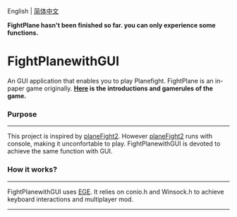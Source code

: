 English | [简体中文](https://github.com/zhr1502/FightPlanewithGUI/blob/main/README_zh_cn.md)

**FightPlane hasn't been finished so far. you can only experience some functions.**

# FightPlanewithGUI
An GUI application that enables you to play Planefight.
FightPlane is an in-paper game originally. **[Here](https://github.com/Zjl37/planeFight2/wiki/Game-Introduction) is the introductions and gamerules of the game.**
### Purpose
---
This project is inspired by [planeFight2](https://github.com/Zjl37/planeFight2). However [planeFight2](https://github.com/Zjl37/planeFight2) runs with console, making it unconfortable to play.
FightPlanewithGUI is devoted to achieve the same function with GUI.
### How it works?
---
FightPlanewithGUI uses [EGE](https://github.com/wysaid/xege).
It relies on conio.h and Winsock.h to achieve keyboard interactions and multiplayer mod.

---
